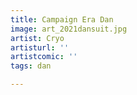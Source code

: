 ```yaml
---
title: Campaign Era Dan
image: art_2021dansuit.jpg
artist: Cryo
artisturl: ''
artistcomic: ''
tags: dan

---
```


